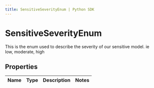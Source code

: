 ```yaml
---
title: SensitiveSeverityEnum | Python SDK
---
```


# SensitiveSeverityEnum

This is the enum used to describe the severity of our sensitive model. ie low, moderate, high

## Properties

Name | Type | Description | Notes
------------ | ------------- | ------------- | -------------



